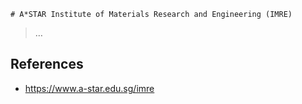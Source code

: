     # A*STAR Institute of Materials Research and Engineering (IMRE)

> …

## References

- https://www.a-star.edu.sg/imre